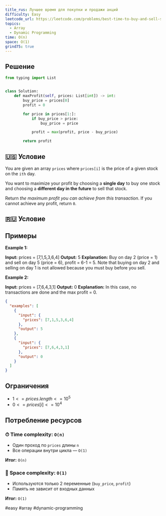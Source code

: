 ```yaml
---
title_rus: Лучшее время для покупки и продажи акций
difficulty: Easy
leetcode_url: https://leetcode.com/problems/best-time-to-buy-and-sell-stock/
topics:
  - Array
  - Dynamic Programming
time: O(n)
space: O(1)
grind75: true
---
```


## Решение

```python
from typing import List


class Solution:
    def maxProfit(self, prices: List[int]) -> int:
        buy_price = prices[0]
        profit = 0

        for price in prices[1:]:
            if buy_price > price:
                buy_price = price

            profit = max(profit, price - buy_price)

        return profit
```

## 🇺🇸 Условие

You are given an array `prices` where `prices[i]` is the price of a given stock on the `ith` day.

You want to maximize your profit by choosing a **single day** to buy one stock and choosing a **different day in the future** to sell that stock.

Return _the maximum profit you can achieve from this transaction_. If you cannot achieve any profit, return `0`.

## 🇷🇺 Условие

<!-- Место для вставки перевода на русском языке -->

## Примеры

**Example 1:**

**Input:** prices = [7,1,5,3,6,4]
**Output:** 5
**Explanation:** Buy on day 2 (price = 1) and sell on day 5 (price = 6), profit = 6-1 = 5.
Note that buying on day 2 and selling on day 1 is not allowed because you must buy before you sell.

**Example 2:**

**Input:** prices = [7,6,4,3,1]
**Output:** 0
**Explanation:** In this case, no transactions are done and the max profit = 0.

```json
{
  "examples": [
    {
      "input": {
        "prices": [7,1,5,3,6,4]
      },
      "output": 5
    },
    {
      "input": {
        "prices": [7,6,4,3,1]
      },
      "output": 0
    }
  ]
}
```

## Ограничения

- $1 <= prices.length <= 10^5$
- $0 <= prices[i] <= 10^4$

## Потребление ресурсов
### ⏱ Time complexity: `O(n)`

- Один проход по `prices` длины `n`
- Все операции внутри цикла — `O(1)`

**Итог:** `O(n)`

### 🧠 Space complexity: `O(1)`

- Используются только 2 переменные (`buy_price`, `profit`)
- Память не зависит от входных данных

**Итог:** `O(1)`

#easy #array #dynamic-programming

